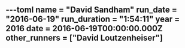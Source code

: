 ---toml
name = "David Sandham"
run_date = "2016-06-19"
run_duration = "1:54:11"
year = 2016
date = 2016-06-19T00:00:00.000Z
other_runners = ["David Loutzenheiser"]
---

